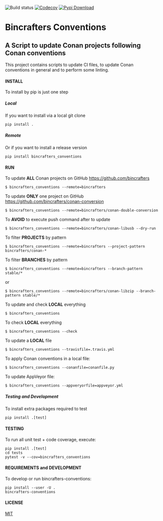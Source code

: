 ![Build status](https://github.com/bincrafters/bincrafters-conventions/workflows/conventions/badge.svg)
[![Codecov](https://codecov.io/gh/bincrafters/bincrafters-conventions/branch/main/graph/badge.svg)](https://codecov.io/gh/bincrafters/bincrafters-conventions)
[![Pypi Download](https://img.shields.io/badge/download-pypi-blue.svg)](https://pypi.python.org/pypi/bincrafters-conventions)

# Bincrafters Conventions

## A Script to update Conan projects following Conan conventions

This project contains scripts to update CI files, to
update Conan conventions in general and to perform some linting.

#### INSTALL
To install by pip is just one step

##### Local
If you want to install via a local git clone

    pip install .

##### Remote
Or if you want to install a release version

    pip install bincrafters_conventions

#### RUN
To update **ALL** Conan projects on GitHub https://github.com/bincrafters

    $ bincrafters_conventions --remote=bincrafters

To update **ONLY** one project on GitHub https://github.com/bincrafters/conan-conversion

    $ bincrafters_conventions --remote=bincrafters/conan-double-conversion

To **AVOID** to execute push command after to update

    $ bincrafters_conventions --remote=bincrafters/conan-libusb --dry-run

To filter **PROJECTS** by pattern

    $ bincrafters_conventions --remote=bincrafters --project-pattern bincrafters/conan-*

To filter **BRANCHES** by pattern

    $ bincrafters_conventions --remote=bincrafters --branch-pattern stable/*

or

    $ bincrafters_conventions --remote=bincrafters/conan-libzip --branch-pattern stable/*

To update and check **LOCAL** everything

    $ bincrafters_conventions
    
To check **LOCAL** everything

    $ bincrafters_conventions --check
    
To update a **LOCAL** file

    $ bincrafters_conventions --travisfile=.travis.yml

To apply Conan conventions in a local file:

    $ bincrafters_conventions --conanfile=conanfile.py

To update AppVeyor file:

    $ bincrafters_conventions --appveryorfile=appveyor.yml


##### Testing and Development
To install extra packages required to test

    pip install .[test]


#### TESTING
To run all unit test + code coverage, execute:

    pip install .[test]
    cd tests
    pytest -v --cov=bincrafters_conventions


#### REQUIREMENTS and DEVELOPMENT
To develop or run bincrafters-conventions:

    pip install --user -U .
    bincrafters-conventions

#### LICENSE
[MIT](LICENSE.md)
